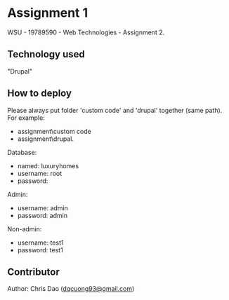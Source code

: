 # Assignment 1
WSU - 19789590 - Web Technologies - Assignment 2.

## Technology used
"Drupal"

## How to deploy
Please always put folder 'custom code' and 'drupal' together (same path).
For example: 
- assignment\custom code 
- assignment\drupal.

Database:
- named: luxuryhomes
- username: root
- password:

Admin:
- username: admin
- password: admin

Non-admin:
- username: test1
- password: test1

## Contributor
Author: Chris Dao (dqcuong93@gmail.com)